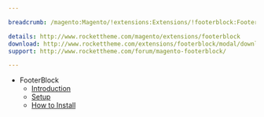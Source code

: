 ```yaml
---

breadcrumb: /magento:Magento/!extensions:Extensions/!footerblock:FooterBlock

details: http://www.rockettheme.com/magento/extensions/footerblock
download: http://www.rockettheme.com/extensions/footerblock/modal/downloads
support: http://www.rockettheme.com/forum/magento-footerblock/

---
```


* FooterBlock
    * [Introduction](INDEX.md)
    * [Setup](INDEX.md#setup)
    * [How to Install](INDEX.md#how-to-install)
